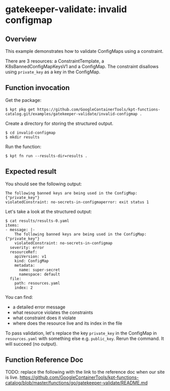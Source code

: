 # gatekeeper-validate: invalid configmap

## Overview

This example demonstrates how to validate ConfigMaps using a constraint.

There are 3 resources: a ConstraintTemplate, a K8sBannedConfigMapKeysV1 and a
ConfigMap.
The constraint disallows using `private_key` as a key in the ConfigMap.

## Function invocation

Get the package:

<!-- @getPkg @test -->
```shell
$ kpt pkg get https://github.com/GoogleContainerTools/kpt-functions-catalog.git/examples/gatekeeper-validate/invalid-configmap .
```

Create a directory for storing the structured output.

```shell
$ cd invalid-configmap
$ mkdir results
```

Run the function:

```shell
$ kpt fn run --results-dir=results .
```

## Expected result

You should see the following output:

```
The following banned keys are being used in the ConfigMap: {"private_key"}
violatedConstraint: no-secrets-in-configmaperror: exit status 1
```

Let's take a look at the structured output:

```shell
$ cat results/results-0.yaml 
items:
- message: |-
    The following banned keys are being used in the ConfigMap: {"private_key"}
    violatedConstraint: no-secrets-in-configmap
  severity: error
  resourceRef:
    apiVersion: v1
    kind: ConfigMap
    metadata:
      name: super-secret
      namespace: default
  file:
    path: resources.yaml
    index: 2
```

You can find:
- a detailed error message
- what resource violates the constraints
- what constraint does it violate
- where does the resource live and its index in the file

To pass validation, let's replace the key `private_key` in the ConfigMap in
`resources.yaml` with something else e.g. `public_key`.
Rerun the command. It will succeed (no output).

## Function Reference Doc

TODO: replace the following with the link to the reference doc when our site is live.
https://github.com/GoogleContainerTools/kpt-functions-catalog/blob/master/functions/go/gatekeeper-validate/README.md
